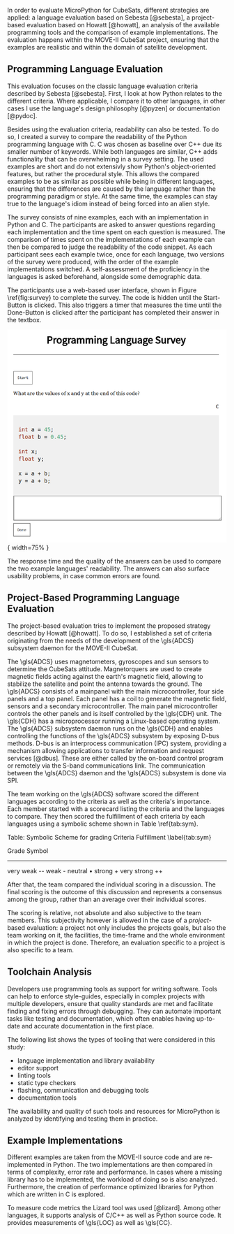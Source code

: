 In order to evaluate MicroPython for CubeSats, different strategies are
applied: a language evaluation based on Sebesta [@sebesta], a
project-based evaluation based on Howatt [@howatt], an analysis of the
available programming tools and the comparison of example
implementations. The evaluation happens within the MOVE-II CubeSat
project, ensuring that the examples are realistic and within the domain
of satellite development.

Programming Language Evaluation
-------------------------------

This evaluation focuses on the classic language evaluation criteria
described by Sebesta [@sebesta]. First, I look at how Python relates to the different criteria. Where applicable, I compare it to other languages, in other cases I use the language's design philosophy [@pyzen] or documentation [@pydoc].

Besides using the evaluation criteria, readability can also be tested. To do so, I created a survey to compare the readability of the Python programming language with C. C was chosen as baseline over C++ due its smaller number of keywords. While both languages are similar, C++ adds functionality that can be overwhelming in a survey setting. The used examples are short and do not extensivly show Python's object-oriented features, but rather the procedural style. This allows the compared examples to be as similar as possible while being in different languages, ensuring that the differences are caused by the language rather than the programming paradigm or style. At the same time, the examples can stay true to the language's idiom instead of being forced into an alien style.

The survey consists of nine examples, each with an implementation in
Python and C. The participants are asked to answer questions regarding
each implementation and the time spent on each question is measured. The
comparison of times spent on the implementations of each example can
then be compared to judge the readability of the code snippet. As each
participant sees each example twice, once for each language, two
versions of the survey were produced, with the order of the example
implementations switched. A self-assessment of the proficiency in the
languages is asked beforehand, alongside some demographic data.

The participants use a web-based user interface, shown in Figure \\ref{fig:survey} to complete the survey. The code is hidden until the Start-Button is clicked. This also triggers a timer that measures the time until the Done-Button is clicked after the participant has completed their answer in the textbox.

![Screenshot of the user interface for the survey. \\label{fig:survey}](resources/figs/survey.png){ width=75% }

The response time and the quality of the answers can be used to compare the two example languages' readability. The answers can also surface usability problems, in case common errors are found.
<!--The complete survey can be found in Appendix \\ref{app:survey}.-->

Project-Based Programming Language Evaluation
---------------------------------------------

The project-based evaluation tries to implement the proposed strategy described by Howatt [@howatt]. To do so, I established a set of criteria originating from the needs of the development of the \\gls{ADCS} subsystem daemon for the MOVE-II CubeSat.

The \\gls{ADCS} uses magnetometers, gyroscopes and sun sensors to determine the CubeSats attitude. Magnetorquers are used to create magnetic fields acting against the earth's magnetic field, allowing to stabilize the satellite and point the antenna towards the ground. The \\gls{ADCS} consists of a mainpanel with the main microcontroller, four side panels and a top panel. Each panel has a coil to generate the magnetic field, sensors and a secondary microcontroller. The main panel microcontroller controls the other panels and is itself controlled by the \\gls{CDH} unit. The \\gls{CDH} has a microprocessor running a Linux-based operating system. The \\gls{ADCS} subsystem daemon runs on the \\gls{CDH} and enables controlling the functions of the \\gls{ADCS} subsystem by exposing D-bus methods. D-bus is an interprocess communication (IPC) system, providing a mechanism allowing applications to transfer information and request services [@dbus]. These are either called by the on-board control program or remotely via the S-band communications link. The communication between the \\gls{ADCS} daemon and the \\gls{ADCS} subsystem is done via SPI.

The team working on the \\gls{ADCS} software scored the different languages according to the criteria as well as the criteria's importance. Each member started with a scorecard listing the criteria and the languages to compare. They then scored the fulfillment of each criteria by each languages using a symbolic scheme shown in Table \\ref{tab:sym}.

Table: Symbolic Scheme for grading Criteria Fulfillment \\label{tab:sym}

Grade          Symbol
------------- --------
very weak      --
weak           -
neutral        •
strong         +
very strong    ++

After that, the team compared the individual scoring in a discussion. The final scoring is the outcome of this discussion and represents a consensus among the group, rather than an average over their individual scores.

The scoring is relative, not absolute and also subjective to the team members. This subjectivity however is allowed in the case of a _project_-based evaluation: a project not only includes the projects goals, but also the team working on it, the facilities, the time-frame and the whole environment in which the project is done. Therefore, an evaluation specific to a project is also specific to a team.

Toolchain Analysis
------------------

Developers use programming tools as support for writing software. Tools can help to enforce style-guides, especially in complex projects with multiple developers, ensure that quality standards are met and facilitate finding and fixing errors through debugging. They can automate important tasks like testing and documentation, which often enables having up-to-date and accurate documentation in the first place.

The following list shows the types of tooling that were considered in this study:

* language implementation and library availability
* editor support
* linting tools
* static type checkers
* flashing, communication and debugging tools
* documentation tools

The availability and quality of such tools and resources for
MicroPython is analyzed by identifying and testing them in practice.

Example Implementations
-----------------------

Different examples are taken from the MOVE-II source code and are re-implemented in Python. The two implementations are then compared in terms of complexity, error rate and performance. In cases where a missing library has to be implemented, the workload of doing so is also analyzed. Furthermore, the creation of performance optimized libraries for Python which are written in C is explored.

To measure code metrics the Lizard tool was used [@lizard]. Among other languages, it supports analysis of C/C++ as well as Python source code. It provides measurements of \\gls{LOC} as well as \\gls{CC}.
